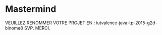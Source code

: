 Mastermind
==========

VEUILLEZ RENOMMER VOTRE PROJET EN : iutvalence-java-tp-2015-g2d-binome8 SVP. MERCI.
